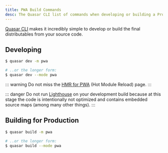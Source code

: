 ```yaml
---
title: PWA Build Commands
desc: The Quasar CLI list of commands when developing or building a Progressive Web App.
---
```

[Quasar CLI](/start/quasar-cli) makes it incredibly simple to develop or build the final distributables from your source code.

## Developing

```bash
$ quasar dev -m pwa

# ..or the longer form:
$ quasar dev --mode pwa
```

::: warning
Do not miss the [HMR for PWA](/quasar-cli/developing-pwa/hmr-for-dev) (Hot Module Reload) page.
:::

::: danger
Do not run [Lighthouse](https://developers.google.com/web/tools/lighthouse/) on your development build because at this stage the code is intentionally not optimized and contains embedded source maps (among many other things).
:::

## Building for Production

```bash
$ quasar build -m pwa

# ..or the longer form:
$ quasar build --mode pwa
```
